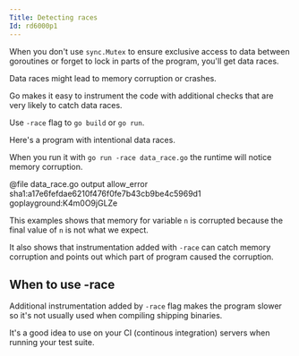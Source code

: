 ```yaml
---
Title: Detecting races
Id: rd6000p1
---
```

When you don't use `sync.Mutex` to ensure exclusive access to data between goroutines or forget to lock in parts of the program, you'll get data races.

Data races might lead to memory corruption or crashes.

Go makes it easy to instrument the code with additional checks that are very likely to catch data races.

Use `-race` flag to `go build` or `go run`.

Here's a program with intentional data races.

When you run it with `go run -race data_race.go` the runtime will notice memory corruption.

@file data_race.go output allow_error sha1:a17e6fefdae6210f476f0fe7b43cb9be4c5969d1 goplayground:K4m0O9jGLZe

This examples shows that memory for variable `n` is corrupted because the final value of `n` is not what we expect.

It also shows that instrumentation added with `-race` can catch memory corruption and points out which part of program caused the corruption.

## When to use -race

Additional instrumentation added by `-race` flag makes the program slower so it's not usually used when compiling shipping binaries.

It's a good idea to use on your CI (continous integration) servers when running your test suite.

